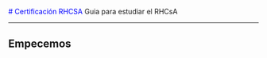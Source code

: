<span style="color:blue"># Certificación RHCSA</span>
Guia para estudiar el RHCsA
***
## Empecemos
 
